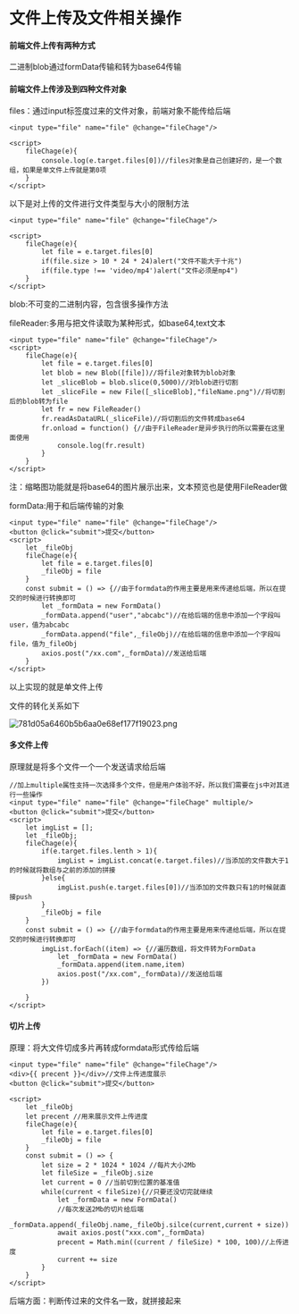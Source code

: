 # 文件上传及文件相关操作

#### 前端文件上传有两种方式

二进制blob通过formData传输和转为base64传输

#### 前端文件上传涉及到四种文件对象

files：通过input标签度过来的文件对象，前端对象不能传给后端

```vue
<input type="file" name="file" @change="fileChage"/>

<script>
	fileChage(e){
        console.log(e.target.files[0])//files对象是自己创建好的，是一个数组，如果是单文件上传就是第0项
    }
</script>
```

以下是对上传的文件进行文件类型与大小的限制方法

```vue
<input type="file" name="file" @change="fileChage"/>

<script>
	fileChage(e){
        let file = e.target.files[0]
        if(file.size > 10 * 24 * 24)alert("文件不能大于十兆")
        if(file.type !== 'video/mp4')alert("文件必须是mp4")
    }
</script>
```

blob:不可变的二进制内容，包含很多操作方法

fileReader:多用与把文件读取为某种形式，如base64,text文本

```vue
<input type="file" name="file" @change="fileChage"/>
<script>
	fileChage(e){
        let file = e.target.files[0]
        let blob = new Blob([file])//将file对象转为blob对象
        let _sliceBlob = blob.slice(0,5000)//对blob进行切割
        let _sliceFile = new File([_sliceBlob],"fileName.png")//将切割后的blob转为file
        let fr = new FileReader()
        fr.readAsDataURL(_sliceFile)//将切割后的文件转成base64
        fr.onload = function() {//由于FileReader是异步执行的所以需要在这里面使用
            console.log(fr.result)
        }
    }
</script>
```

注：缩略图功能就是将base64的图片展示出来，文本预览也是使用FileReader做

formData:用于和后端传输的对象

```vue
<input type="file" name="file" @change="fileChage"/>
<button @click="submit">提交</button>
<script>
    let _fileObj
	fileChage(e){
        let file = e.target.files[0]
 		_fileObj = file
    }
    const submit = () => {//由于formdata的作用主要是用来传递给后端，所以在提交的时候进行转换即可
        let _formData = new FormData()
        _formData.append("user","abcabc")//在给后端的信息中添加一个字段叫user，值为abcabc
        _formData.append("file",_fileObj)//在给后端的信息中添加一个字段叫file，值为_fileObj
        axios.post("/xx.com",_formData)//发送给后端
    }
</script>
```

以上实现的就是单文件上传

文件的转化关系如下

![781d05a6460b5b6aa0e68ef177f19023.png](https://i.mji.rip/2025/08/19/781d05a6460b5b6aa0e68ef177f19023.png)

#### 多文件上传

原理就是将多个文件一个一个发送请求给后端

```vue
//加上multiple属性支持一次选择多个文件，但是用户体验不好，所以我们需要在js中对其进行一些操作
<input type="file" name="file" @change="fileChage" multiple/>
<button @click="submit">提交</button>
<script>
    let imgList = [];
    let _fileObj;
	fileChage(e){
        if(e.target.files.lenth > 1){
            imgList = imgList.concat(e.target.files)//当添加的文件数大于1的时候就将数组与之前的添加的拼接
        }else{
            imgList.push(e.target.files[0])//当添加的文件数只有1的时候就直接push
        }
 		_fileObj = file
    }
    const submit = () => {//由于formdata的作用主要是用来传递给后端，所以在提交的时候进行转换即可
        imgList.forEach((item) => {//遍历数组，将文件转为FormData
            let _formData = new FormData()
            _formData.append(item.name,item)
            axios.post("/xx.com",_formData)//发送给后端
        })
        
    }
</script>
```

#### 切片上传

原理：将大文件切成多片再转成formdata形式传给后端

```vue
<input type="file" name="file" @change="fileChage"/>
<div>{{ precent }}</div>//文件上传进度展示
<button @click="submit">提交</button>

<script>
    let _fileObj
    let precent //用来展示文件上传进度
	fileChage(e){
        let file = e.target.files[0]
 		_fileObj = file
    }
    const submit = () => {
        let size = 2 * 1024 * 1024 //每片大小2Mb
        let fileSize = _fileObj.size
        let current = 0 //当前切到位置的基准值
        while(current < fileSize){//只要还没切完就继续
            let _formData = new FormData()
            //每次发送2Mb的切片给后端
        	_formData.append(_fileObj.name,_fileObj.silce(current,current + size))
            await axios.post("xxx.com",_formData)
            precent = Math.min((current / fileSize) * 100, 100)//上传进度
            current += size
        }
    }
</script>
```

后端方面：判断传过来的文件名一致，就拼接起来
